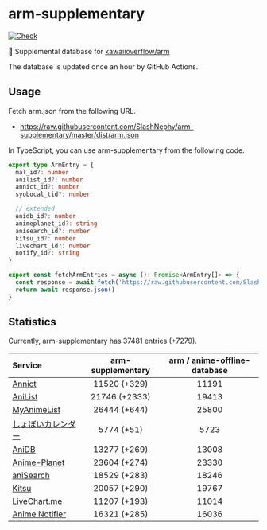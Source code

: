 # arm-supplementary

[![Check](https://github.com/SlashNephy/arm-supplementary/actions/workflows/check-node.yml/badge.svg)](https://github.com/SlashNephy/arm-supplementary/actions/workflows/check-node.yml)

💊 Supplemental database for [kawaiioverflow/arm](https://github.com/kawaiioverflow/arm)

The database is updated once an hour by GitHub Actions.

## Usage

Fetch arm.json from the following URL.

- https://raw.githubusercontent.com/SlashNephy/arm-supplementary/master/dist/arm.json

In TypeScript, you can use arm-supplementary from the following code.

```TypeScript
export type ArmEntry = {
  mal_id?: number
  anilist_id?: number
  annict_id?: number
  syobocal_tid?: number

  // extended
  anidb_id?: number
  animeplanet_id?: string
  anisearch_id?: number
  kitsu_id?: number
  livechart_id?: number
  notify_id?: string
}

export const fetchArmEntries = async (): Promise<ArmEntry[]> => {
  const response = await fetch('https://raw.githubusercontent.com/SlashNephy/arm-supplementary/master/dist/arm.json')
  return await response.json()
}
```

## Statistics

Currently, arm-supplementary has 37481 entries (+7279).

| Service                                     | arm-supplementary | arm / anime-offline-database |
| :------------------------------------------ | :---------------: | :--------------------------: |
| [Annict](https://annict.com)                |   11520 (+329)    |            11191             |
| [AniList](https://anilist.co)               |   21746 (+2333)   |            19413             |
| [MyAnimeList](https://myanimelist.net)      |   26444 (+644)    |            25800             |
| [しょぼいカレンダー](https://cal.syoboi.jp) |    5774 (+51)     |             5723             |
| [AniDB](https://anidb.net)                  |   13277 (+269)    |            13008             |
| [Anime-Planet](https://anime-planet.com)    |   23604 (+274)    |            23330             |
| [aniSearch](https://anisearch.com)          |   18529 (+283)    |            18246             |
| [Kitsu](https://kitsu.io)                   |   20057 (+290)    |            19767             |
| [LiveChart.me](https://livechart.me)        |   11207 (+193)    |            11014             |
| [Anime Notifier](https://notify.moe)        |   16321 (+285)    |            16036             |
